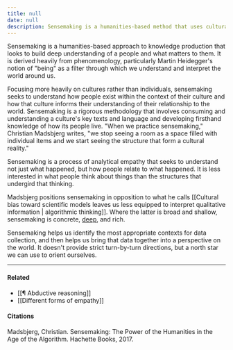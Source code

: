 ```yaml
---
title: null
date: null
description: Sensemaking is a humanities-based method that uses cultural understanding and empathy to interpret how people relate to their world, offering deep insights beyond data and algorithms.
---
```


Sensemaking is a humanities-based approach to knowledge production that looks to build deep understanding of a people and what matters to them. It is derived heavily from phenomenology, particularly Martin Heidegger's notion of "being" as a filter through which we understand and interpret the world around us.

Focusing more heavily on cultures rather than individuals, sensemaking seeks to understand how people exist within the context of their culture and how that culture informs their understanding of their relationship to the world. Sensemaking is a rigorous methodology that involves consuming and understanding a culture's key texts and language and developing firsthand knowledge of how its people live. "When we practice sensemaking," Christian Madsbjerg writes, "we stop seeing a room as a space filled with individual items and we start seeing the structure that form a cultural reality."

Sensemaking is a process of analytical empathy that seeks to understand not just what happened, but how people relate to what happened. It is less interested in what people think about things than the structures that undergird that thinking.

Madsbjerg positions sensemaking in opposition to what he calls [[Cultural bias toward scientific models leaves us less equipped to interpret qualitative information | algorithmic thinking]]. Where the latter is broad and shallow, sensemaking is concrete, [deep](https://publish.obsidian.md/mobydiction/notes/Sensemaking+produces+thick+data), and rich.

Sensemaking helps us identify the most appropriate contexts for data collection, and then helps us bring that data together into a perspective on the world. It doesn't provide strict turn-by-turn directions, but a north star we can use to orient ourselves.

---

#### Related

- [[¶ Abductive reasoning]]
- [[Different forms of empathy]]

#### Citations

Madsbjerg, Christian. Sensemaking: The Power of the Humanities in the Age of the Algorithm. Hachette Books, 2017.
